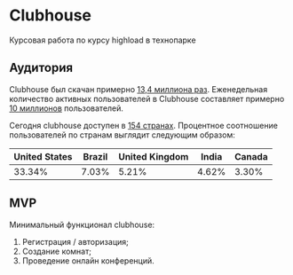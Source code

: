 # Clubhouse
Курсовая работа по курсу highload в технопарке

## Аудитория
Clubhouse был скачан примерно [13,4 миллиона раз](https://www.bbc.com/news/technology-57058516#:~:text=Clubhouse%20had%20about%2013.4%20million,store%20analysts%20Sensor%20Tower%20said.). Еженедельная количество активных пользователей в Clubhouse составляет примерно [10 миллионов](https://backlinko.com/clubhouse-users#clubhouse-usage-statistics) пользователей.

Сегодня clubhouse доступен в [154 странах](https://backlinko.com/clubhouse-users#how-popular). Процентное соотношение пользователей по странам выглядит следующим образом:

United States | Brazil | United Kingdom | India | Canada |
--- | --- | --- | --- | --- |
33.34% | 7.03% | 5.21% | 4.62% | 3.30% |

## MVP
Минимальный функционал clubhouse:
1. Регистрация / авторизация;
2. Создание комнат;
3. Проведение онлайн конференций.

